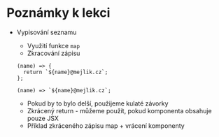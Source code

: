 # Poznámky k lekci

- Vypisování seznamu

  - Využití funkce `map`
  - Zkracování zápisu

  ```
  (name) => {
    return `${name}@mejlik.cz`;
  };

  (name) => `${name}@mejlik.cz`;
  ```

  - Pokud by to bylo delší, použijeme kulaté závorky
  - Zkrácený return - můžeme použít, pokud komponenta obsahuje pouze JSX
  - Příklad zkráceného zápisu map + vrácení komponenty
